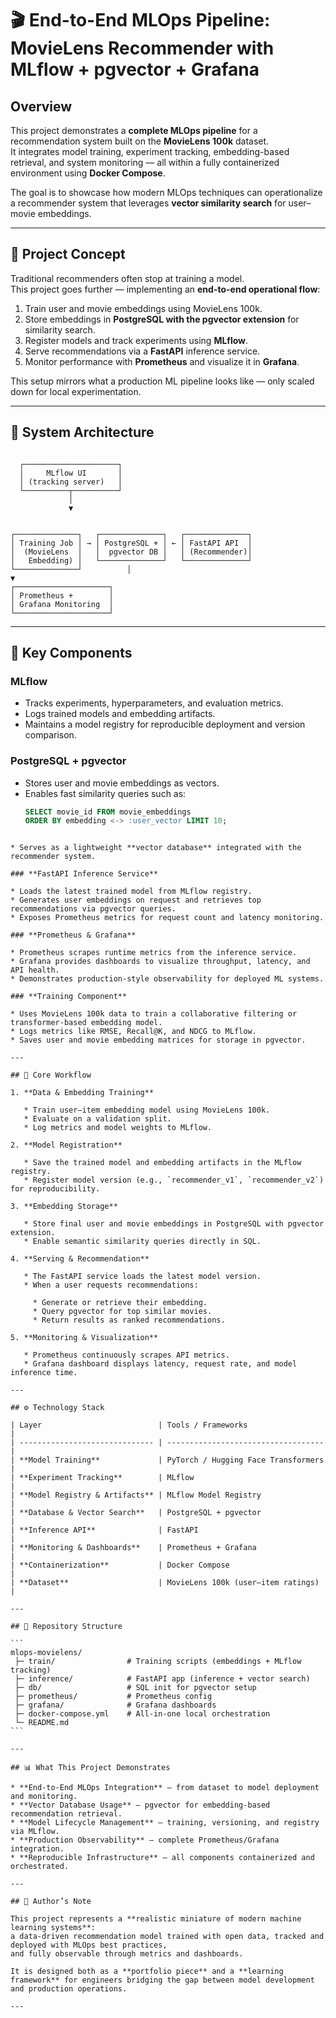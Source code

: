 # 🎬 End-to-End MLOps Pipeline: MovieLens Recommender with MLflow + pgvector + Grafana

## Overview
This project demonstrates a **complete MLOps pipeline** for a recommendation system built on the **MovieLens 100k** dataset.  
It integrates model training, experiment tracking, embedding-based retrieval, and system monitoring — all within a fully containerized environment using **Docker Compose**.

The goal is to showcase how modern MLOps techniques can operationalize a recommender system that leverages **vector similarity search** for user–movie embeddings.

---

## 🧠 Project Concept
Traditional recommenders often stop at training a model.  
This project goes further — implementing an **end-to-end operational flow**:

1. Train user and movie embeddings using MovieLens 100k.  
2. Store embeddings in **PostgreSQL with the pgvector extension** for similarity search.  
3. Register models and track experiments using **MLflow**.  
4. Serve recommendations via a **FastAPI** inference service.  
5. Monitor performance with **Prometheus** and visualize it in **Grafana**.

This setup mirrors what a production ML pipeline looks like — only scaled down for local experimentation.

---

## 🧩 System Architecture
```

```
      ┌─────────────────────┐
      │     MLflow UI       │
      │ (tracking server)   │
      └──────────┬──────────┘
                 │
                 ▼
```

┌──────────────┐   ┌──────────────┐   ┌──────────────┐
│ Training Job │ → │ PostgreSQL + │ ← │ FastAPI API  │
│  (MovieLens  │   │  pgvector DB │   │ (Recommender)│
│   Embedding) │   └──────────────┘   └──────────────┘
└──────────────┘          │
▼
┌─────────────────────┐
│ Prometheus +        │
│ Grafana Monitoring  │
└─────────────────────┘

````

---

## 🧩 Key Components

### **MLflow**
- Tracks experiments, hyperparameters, and evaluation metrics.  
- Logs trained models and embedding artifacts.  
- Maintains a model registry for reproducible deployment and version comparison.

### **PostgreSQL + pgvector**
- Stores user and movie embeddings as vectors.  
- Enables fast similarity queries such as:
  ```sql
  SELECT movie_id FROM movie_embeddings
  ORDER BY embedding <-> :user_vector LIMIT 10;
````

* Serves as a lightweight **vector database** integrated with the recommender system.

### **FastAPI Inference Service**

* Loads the latest trained model from MLflow registry.
* Generates user embeddings on request and retrieves top recommendations via pgvector queries.
* Exposes Prometheus metrics for request count and latency monitoring.

### **Prometheus & Grafana**

* Prometheus scrapes runtime metrics from the inference service.
* Grafana provides dashboards to visualize throughput, latency, and API health.
* Demonstrates production-style observability for deployed ML systems.

### **Training Component**

* Uses MovieLens 100k data to train a collaborative filtering or transformer-based embedding model.
* Logs metrics like RMSE, Recall@K, and NDCG to MLflow.
* Saves user and movie embedding matrices for storage in pgvector.

---

## 🚀 Core Workflow

1. **Data & Embedding Training**

   * Train user–item embedding model using MovieLens 100k.
   * Evaluate on a validation split.
   * Log metrics and model weights to MLflow.

2. **Model Registration**

   * Save the trained model and embedding artifacts in the MLflow registry.
   * Register model version (e.g., `recommender_v1`, `recommender_v2`) for reproducibility.

3. **Embedding Storage**

   * Store final user and movie embeddings in PostgreSQL with pgvector extension.
   * Enable semantic similarity queries directly in SQL.

4. **Serving & Recommendation**

   * The FastAPI service loads the latest model version.
   * When a user requests recommendations:

     * Generate or retrieve their embedding.
     * Query pgvector for top similar movies.
     * Return results as ranked recommendations.

5. **Monitoring & Visualization**

   * Prometheus continuously scrapes API metrics.
   * Grafana dashboard displays latency, request rate, and model inference time.

---

## ⚙️ Technology Stack

| Layer                          | Tools / Frameworks                  |
| ------------------------------ | ----------------------------------- |
| **Model Training**             | PyTorch / Hugging Face Transformers |
| **Experiment Tracking**        | MLflow                              |
| **Model Registry & Artifacts** | MLflow Model Registry               |
| **Database & Vector Search**   | PostgreSQL + pgvector               |
| **Inference API**              | FastAPI                             |
| **Monitoring & Dashboards**    | Prometheus + Grafana                |
| **Containerization**           | Docker Compose                      |
| **Dataset**                    | MovieLens 100k (user–item ratings)  |

---

## 🧩 Repository Structure

```
mlops-movielens/
 ├─ train/                # Training scripts (embeddings + MLflow tracking)
 ├─ inference/            # FastAPI app (inference + vector search)
 ├─ db/                   # SQL init for pgvector setup
 ├─ prometheus/           # Prometheus config
 ├─ grafana/              # Grafana dashboards
 ├─ docker-compose.yml    # All-in-one local orchestration
 └─ README.md
```

---

## 📊 What This Project Demonstrates

* **End-to-End MLOps Integration** — from dataset to model deployment and monitoring.
* **Vector Database Usage** — pgvector for embedding-based recommendation retrieval.
* **Model Lifecycle Management** — training, versioning, and registry via MLflow.
* **Production Observability** — complete Prometheus/Grafana integration.
* **Reproducible Infrastructure** — all components containerized and orchestrated.

---

## 💬 Author’s Note

This project represents a **realistic miniature of modern machine learning systems**:
a data-driven recommendation model trained with open data, tracked and deployed with MLOps best practices,
and fully observable through metrics and dashboards.

It is designed both as a **portfolio piece** and a **learning framework** for engineers bridging the gap between model development and production operations.

---